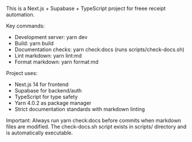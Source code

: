 This is a Next.js + Supabase + TypeScript project for freee receipt automation.

Key commands:
- Development server: yarn dev
- Build: yarn build  
- Documentation checks: yarn check:docs (runs scripts/check-docs.sh)
- Lint markdown: yarn lint:md
- Format markdown: yarn format:md

Project uses:
- Next.js 14 for frontend
- Supabase for backend/auth
- TypeScript for type safety
- Yarn 4.0.2 as package manager
- Strict documentation standards with markdown linting

Important: Always run yarn check:docs before commits when markdown files are modified.
The check-docs.sh script exists in scripts/ directory and is automatically executable.